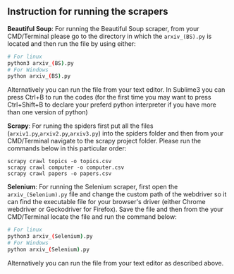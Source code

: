## Instruction for running the scrapers

<b>Beautiful Soup</b>: For running the Beautiful Soup scraper, from your CMD/Terminal please go to the directory in which the `arxiv_(BS).py` is located and then run the file by using either:

``` bash
# For linux
python3 arxiv_(BS).py
# For Windows
python arxiv_(BS).py
```
Alternatively you can run the file from your text editor. In Sublime3 you can press Ctrl+B to run the codes (for the first time you may want to press Ctrl+Shift+B to declare your preferd python interpreter if you have more than one version of python)

<b>Scrapy</b>: For runing the spiders first put all the files (`arxiv1.py`,`arxiv2.py`,`arxiv3.py`) into the spiders folder and then from your CMD/Terminal navigate to the scrapy project folder. Please run the commands below in this particular order:<br>
```
scrapy crawl topics -o topics.csv
scrapy crawl computer -o computer.csv
scrapy crawl papers -o papers.csv
```
<b>Selenium</b>: For running the Selenium scraper, first open the `arxiv_(Selenium).py` file and change the custom path of the webdriver so it can find the executable file for your browser's driver (either Chrome webdriver or Geckodriver for Firefox). Save the file and then from the your CMD/Terminal locate the file and run the command below:<br>

```bash
# For linux
python3 arxiv_(Selenium).py
# For Windows
python arxiv_(Selenium).py
```
Alternatively you can run the file from your text editor as described above.

